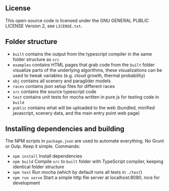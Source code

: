 ## License
This open-source code is licensed under the GNU GENERAL PUBLIC LICENSE Version 2, see `LICENSE.txt`.

## Folder structure
- `built` contains the output from the typescript compiler in the same folder structure as `src`
- `examples` contains HTML pages that grab code from the `built` folder visualize parts of the underlying algorithms, these visualizations can be used to tweak variables (e.g. cloud growth, thermal probability)
- `obj` contains all scenery and paraglider models
- `races` contains json setup files for different races
- `src` contains the source typescript code
- `test` contains unit tests for mocha written in pure js for testing code in `build`
- `public` contains what will be uploaded to the web (bundled, minified javascript, scenery data, and the main entry point web page)

## Installing dependencies and building
The NPM scripts in `package.json` are used to automate everything. No Grunt or Gulp. Keep it simple. Commands:
- `npm install` Install dependencies
- `npm build` Compile `src` to `built` folder with TypeScript compiler, keeping identical folder structure
- `npm test` Run mocha (which by default runs all tests in `./test`)
- `npm run serve` Start a simple http file server at localhost:8080, nice for development
